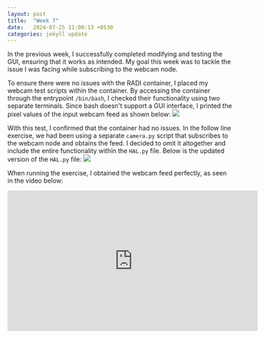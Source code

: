 ```yaml
---
layout: post
title:  "Week 7"
date:   2024-07-25 11:00:13 +0530
categories: jekyll update
---
```


In the previous week, I successfully completed modifying and testing the GUI, ensuring that it works as intended. My goal this week was to tackle the issue I was facing while subscribing to the webcam node.

To ensure there were no issues with the RADI container, I placed my webcam test scripts within the container. By accessing the container through the entrypoint `/bin/bash`, I checked their functionality using two separate terminals. Since bash doesn't support a GUI interface, I printed the pixel values of the input webcam feed as shown below:
![](https://github.com/TheRoboticsClub/gsoc2024-Mihir_Gore/docs/assets/images/root-test.png)

With this test, I confirmed that the container had no issues. In the follow line exercise, we had been using a separate `camera.py` script that subscribes to the webcam node and obtains the feed. I decided to omit it altogether and include the entire functionality within the `HAL.py` file. Below is the updated version of the `HAL.py` file:
![](https://github.com/TheRoboticsClub/gsoc2024-Mihir_Gore/docs/assets/images/hal-final-dig.png)

When running the exercise, I obtained the webcam feed perfectly, as seen in the video below:

<iframe width="560" height="315" src="https://www.youtube.com/embed/vQvqVLenFzo?si=s5kPmxkWWu8IAzaD" title="YouTube video player" frameborder="0" allow="accelerometer; autoplay; clipboard-write; encrypted-media; gyroscope; picture-in-picture; web-share" referrerpolicy="strict-origin-when-cross-origin" allowfullscreen></iframe>


